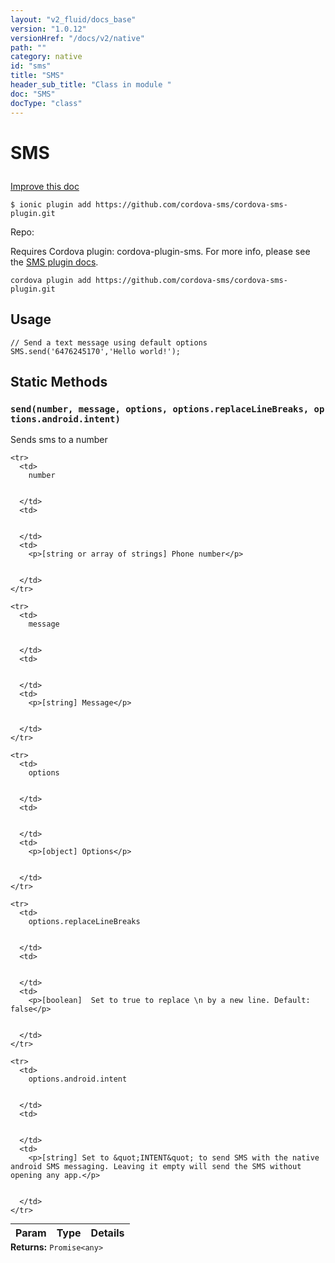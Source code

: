 ```yaml
---
layout: "v2_fluid/docs_base"
version: "1.0.12"
versionHref: "/docs/v2/native"
path: ""
category: native
id: "sms"
title: "SMS"
header_sub_title: "Class in module "
doc: "SMS"
docType: "class"
---
```









<h1 class="api-title">


SMS






</h1>

<a class="improve-v2-docs" href='http://github.com/driftyco/ionic-native/edit/master/src/plugins/sms.ts#L20'>
Improve this doc
</a>





<!-- decorators -->

<pre><code>$ ionic plugin add https://github.com/cordova-sms/cordova-sms-plugin.git</code></pre>
<p>Repo:
<a href="">

</a>
</p>

<!-- description -->

<p>Requires Cordova plugin: cordova-plugin-sms. For more info, please see the <a href="https://github.com/cordova-sms/cordova-sms-plugin">SMS plugin docs</a>.</p>
<pre><code class="lang-shell">cordova plugin add https://github.com/cordova-sms/cordova-sms-plugin.git
</code></pre>

<!-- @usage tag -->

<h2>Usage</h2>

<pre><code class="lang-ts">// Send a text message using default options
SMS.send(&#39;6476245170&#39;,&#39;Hello world!&#39;);
</code></pre>




<!-- @property tags -->
<h2>Static Methods</h2>
<div id="send"></div>
<h3><code>send(number,&nbsp;message,&nbsp;options,&nbsp;options.replaceLineBreaks,&nbsp;options.android.intent)</code>
  
</h3>

Sends sms to a number


<table class="table param-table" style="margin:0;">
  <thead>
    <tr>
      <th>Param</th>
      <th>Type</th>
      <th>Details</th>
    </tr>
  </thead>
  <tbody>
    
    <tr>
      <td>
        number
        
        
      </td>
      <td>
        
  
      </td>
      <td>
        <p>[string or array of strings] Phone number</p>

        
      </td>
    </tr>
    
    <tr>
      <td>
        message
        
        
      </td>
      <td>
        
  
      </td>
      <td>
        <p>[string] Message</p>

        
      </td>
    </tr>
    
    <tr>
      <td>
        options
        
        
      </td>
      <td>
        
  
      </td>
      <td>
        <p>[object] Options</p>

        
      </td>
    </tr>
    
    <tr>
      <td>
        options.replaceLineBreaks
        
        
      </td>
      <td>
        
  
      </td>
      <td>
        <p>[boolean]  Set to true to replace \n by a new line. Default: false</p>

        
      </td>
    </tr>
    
    <tr>
      <td>
        options.android.intent
        
        
      </td>
      <td>
        
  
      </td>
      <td>
        <p>[string] Set to &quot;INTENT&quot; to send SMS with the native android SMS messaging. Leaving it empty will send the SMS without opening any app.</p>

        
      </td>
    </tr>
    
  </tbody>
</table>





<div class="return-value" markdown="1">
<i class="icon ion-arrow-return-left"></i>
<b>Returns:</b> 
  <code>Promise&lt;any&gt;</code> 
</div>




<!-- methods on the class --><!-- related link --><!-- end content block -->


<!-- end body block -->

